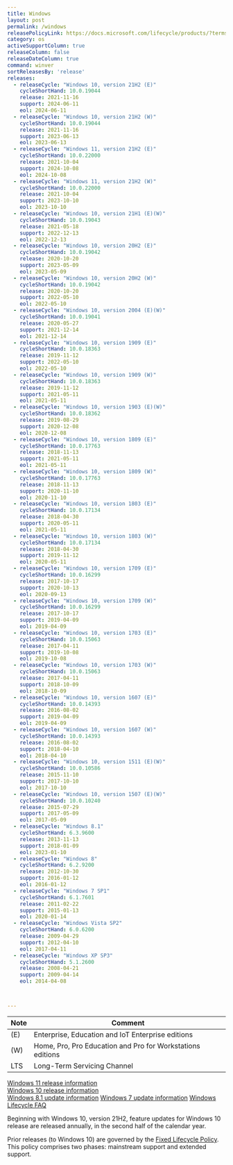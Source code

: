 ```yaml
---
title: Windows
layout: post
permalink: /windows
releasePolicyLink: https://docs.microsoft.com/lifecycle/products/?terms=Windows
category: os
activeSupportColumn: true
releaseColumn: false
releaseDateColumn: true
command: winver
sortReleasesBy: 'release'
releases:
  - releaseCycle: "Windows 10, version 21H2 (E)"
    cycleShortHand: 10.0.19044
    release: 2021-11-16
    support: 2024-06-11
    eol: 2024-06-11
  - releaseCycle: "Windows 10, version 21H2 (W)"
    cycleShortHand: 10.0.19044
    release: 2021-11-16
    support: 2023-06-13
    eol: 2023-06-13
  - releaseCycle: "Windows 11, version 21H2 (E)"
    cycleShortHand: 10.0.22000
    release: 2021-10-04
    support: 2024-10-08
    eol: 2024-10-08
  - releaseCycle: "Windows 11, version 21H2 (W)"
    cycleShortHand: 10.0.22000
    release: 2021-10-04
    support: 2023-10-10
    eol: 2023-10-10
  - releaseCycle: "Windows 10, version 21H1 (E)(W)"
    cycleShortHand: 10.0.19043
    release: 2021-05-18
    support: 2022-12-13
    eol: 2022-12-13
  - releaseCycle: "Windows 10, version 20H2 (E)"
    cycleShortHand: 10.0.19042
    release: 2020-10-20
    support: 2023-05-09
    eol: 2023-05-09
  - releaseCycle: "Windows 10, version 20H2 (W)"
    cycleShortHand: 10.0.19042
    release: 2020-10-20
    support: 2022-05-10
    eol: 2022-05-10
  - releaseCycle: "Windows 10, version 2004 (E)(W)"
    cycleShortHand: 10.0.19041
    release: 2020-05-27
    support: 2021-12-14
    eol: 2021-12-14
  - releaseCycle: "Windows 10, version 1909 (E)"
    cycleShortHand: 10.0.18363
    release: 2019-11-12
    support: 2022-05-10
    eol: 2022-05-10
  - releaseCycle: "Windows 10, version 1909 (W)"
    cycleShortHand: 10.0.18363
    release: 2019-11-12
    support: 2021-05-11
    eol: 2021-05-11
  - releaseCycle: "Windows 10, version 1903 (E)(W)"
    cycleShortHand: 10.0.18362
    release: 2019-08-29
    support: 2020-12-08
    eol: 2020-12-08
  - releaseCycle: "Windows 10, version 1809 (E)"
    cycleShortHand: 10.0.17763
    release: 2018-11-13
    support: 2021-05-11
    eol: 2021-05-11
  - releaseCycle: "Windows 10, version 1809 (W)"
    cycleShortHand: 10.0.17763
    release: 2018-11-13
    support: 2020-11-10
    eol: 2020-11-10
  - releaseCycle: "Windows 10, version 1803 (E)"
    cycleShortHand: 10.0.17134
    release: 2018-04-30
    support: 2020-05-11
    eol: 2021-05-11
  - releaseCycle: "Windows 10, version 1803 (W)"
    cycleShortHand: 10.0.17134
    release: 2018-04-30
    support: 2019-11-12
    eol: 2020-05-11
  - releaseCycle: "Windows 10, version 1709 (E)"
    cycleShortHand: 10.0.16299
    release: 2017-10-17
    support: 2020-10-13
    eol: 2020-09-13
  - releaseCycle: "Windows 10, version 1709 (W)"
    cycleShortHand: 10.0.16299
    release: 2017-10-17
    support: 2019-04-09
    eol: 2019-04-09
  - releaseCycle: "Windows 10, version 1703 (E)"
    cycleShortHand: 10.0.15063
    release: 2017-04-11
    support: 2019-10-08
    eol: 2019-10-08
  - releaseCycle: "Windows 10, version 1703 (W)"
    cycleShortHand: 10.0.15063
    release: 2017-04-11
    support: 2018-10-09
    eol: 2018-10-09
  - releaseCycle: "Windows 10, version 1607 (E)"
    cycleShortHand: 10.0.14393
    release: 2016-08-02
    support: 2019-04-09
    eol: 2019-04-09
  - releaseCycle: "Windows 10, version 1607 (W)"
    cycleShortHand: 10.0.14393
    release: 2016-08-02
    support: 2018-04-10
    eol: 2018-04-10
  - releaseCycle: "Windows 10, version 1511 (E)(W)"
    cycleShortHand: 10.0.10586
    release: 2015-11-10
    support: 2017-10-10
    eol: 2017-10-10
  - releaseCycle: "Windows 10, version 1507 (E)(W)"
    cycleShortHand: 10.0.10240
    release: 2015-07-29
    support: 2017-05-09
    eol: 2017-05-09
  - releaseCycle: "Windows 8.1"
    cycleShortHand: 6.3.9600
    release: 2013-11-13
    support: 2018-01-09
    eol: 2023-01-10
  - releaseCycle: "Windows 8"
    cycleShortHand: 6.2.9200 
    release: 2012-10-30
    support: 2016-01-12
    eol: 2016-01-12
  - releaseCycle: "Windows 7 SP1"
    cycleShortHand: 6.1.7601
    release: 2011-02-22
    support: 2015-01-13
    eol: 2020-01-14
  - releaseCycle: "Windows Vista SP2"
    cycleShortHand: 6.0.6200
    release: 2009-04-29
    support: 2012-04-10
    eol: 2017-04-11
  - releaseCycle: "Windows XP SP3"
    cycleShortHand: 5.1.2600
    release: 2008-04-21
    support: 2009-04-14
    eol: 2014-04-08



---
```


| Note | Comment                                                    |
| ---- | ---------------------------------------------------------- |
| (E)  | Enterprise, Education and IoT Enterprise editions          |
| (W)  | Home, Pro, Pro Education and Pro for Workstations editions |
| LTS  | Long-Term Servicing Channel                                |

[Windows 11 release information](https://docs.microsoft.com/windows/release-health/windows11-release-information)  
[Windows 10 release information](https://docs.microsoft.com/windows/release-health/release-information)  
[Windows 8.1 update information](https://support.microsoft.com/topic/windows-8-1-and-windows-server-2012-r2-update-history-47d81dd2-6804-b6ae-4112-20089467c7a6)
[Windows 7 update information](https://support.microsoft.com/topic/windows-7-sp1-and-windows-server-2008-r2-sp1-update-history-720c2590-fd58-26ba-16cc-6d8f3b547599)
[Windows Lifecycle FAQ](https://docs.microsoft.com/lifecycle/faq/windows)

Beginning with Windows 10, version 21H2, feature updates for Windows 10 release are released annually, in the second half of the calendar year.

Prior releases (to Windows 10) are governed by the [Fixed Lifecycle Policy](https://docs.microsoft.com/lifecycle/policies/fixed). This policy comprises two phases: mainstream support and extended support.
